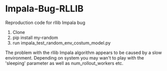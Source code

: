 # Impala-Bug-RLLIB

Reproduction code for rllib Impala bug

1. Clone
2. pip install my-random
3. run impala_test_random_env_costum_model.py

The problem with the rllib Impala algorithm appears to be caused by a slow environment. 
Depending on system you may wan't to play with the 'sleeping' parameter as well as num_rollout_workers etc.
